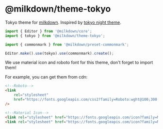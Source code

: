 # @milkdown/theme-tokyo

Tokyo theme for [milkdown](https://milkdown.dev/).
Inspired by [tokyo night theme](https://github.com/enkia/tokyo-night-vscode-theme).

```typescript
import { Editor } from '@milkdown/core';
import { tokyo } from '@milkdown/theme-tokyo';

import { commonmark } from '@milkdown/preset-commonmark';

Editor.make().use(tokyo).use(commonmark).create();
```

We use material icon and roboto font for this theme, don't forget to import them!

For example, you can get them from cdn:

```html
<!--Roboto-->
<link
    rel="stylesheet"
    href="https://fonts.googleapis.com/css2?family=Roboto:wght@100;300;400;500;700;900&display=swap"
/>

<!--Material Icon-->
<link rel="stylesheet" href="https://fonts.googleapis.com/icon?family=Material+Icons" />
<link rel="stylesheet" href="https://fonts.googleapis.com/icon?family=Material+Icons+Outlined" />
```
